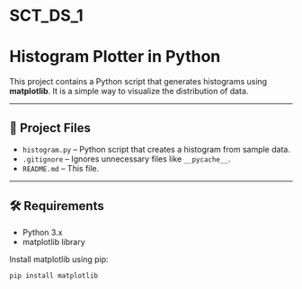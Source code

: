 # SCT_DS_1
# Histogram Plotter in Python

This project contains a Python script that generates histograms using **matplotlib**. It is a simple way to visualize the distribution of data.

---

## 📁 Project Files

- `histogram.py` – Python script that creates a histogram from sample data.  
- `.gitignore` – Ignores unnecessary files like `__pycache__`.  
- `README.md` – This file.

---

## 🛠 Requirements

- Python 3.x  
- matplotlib library

Install matplotlib using pip:

```bash
pip install matplotlib
